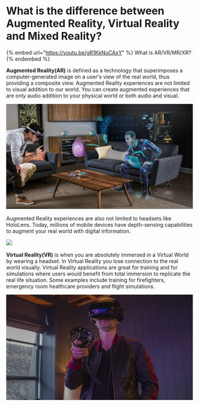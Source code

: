 # What is the difference between Augmented Reality, Virtual Reality and Mixed Reality?

{% embed url="https://youtu.be/gR1KkNuCAxY" %}
What is AR/VR/MR/XR?
{% endembed %}



**Augmented Reality(AR)** is defined as a technology that superimposes a computer-generated image on a user's view of the real world, thus providing a composite view. Augmented Reality experiences are not limited to visual addition to our world. You can create augmented experiences that are only audio addition to your physical world or both audio and visual.

![](../../../.gitbook/assets/holoo.png)

Augmented Reality experiences are also not limited to headsets like HoloLens. Today, millions of mobile devices have depth-sensing capabilities to augment your real world with digital information.



![](https://gblobscdn.gitbook.com/assets%2F-LoMjAI1irMPA8c0ezFQ%2F-M2aGV\_HhFYb2WQxFODY%2F-M2aHVi4jTLLbpsztXfP%2FAnimated%20GIF-downsized\_large%20\(1\).gif?alt=media\&token=a5ff7117-262e-40db-9a7e-f9e0dcd180eb)

**Virtual Reality(VR)** is when you are absolutely immersed in a Virtual World by wearing a headset. In Virtual Reality you lose connection to the real world visually. Virtual Reality applications are great for training and for simulations where users would benefit from total immersion to replicate the real life situation. Some examples include training for firefighters, emergency room healthcare providers and flight simulations.

![Virtual Reality Headset](../../../.gitbook/assets/vr.jpg)
